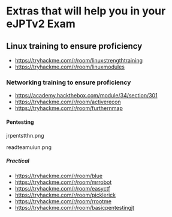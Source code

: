 # Extras that will help you in your eJPTv2 Exam


## **Linux training to ensure proficiency** 

- https://tryhackme.com/r/room/linuxstrengthtraining
- https://tryhackme.com/r/room/linuxmodules

### **Networking training to ensure proficiency** 

- https://academy.hackthebox.com/module/34/section/301
- https://tryhackme.com/r/room/activerecon
- https://tryhackme.com/r/room/furthernmap

#### **Pentesting** 

jrpentstthn.png

readteamuiun.png


##### **Practical**

- https://tryhackme.com/r/room/blue
- https://tryhackme.com/r/room/mrrobot
- https://tryhackme.com/r/room/easyctf
- https://tryhackme.com/r/room/picklerick
- https://tryhackme.com/r/room/rrootme
- https://tryhackme.com/r/room/basicpentestingjt
